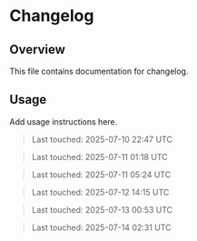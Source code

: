 # Changelog

## Overview

This file contains documentation for changelog.

## Usage

Add usage instructions here.

> Last touched: 2025-07-10 22:47 UTC

> Last touched: 2025-07-11 01:18 UTC

> Last touched: 2025-07-11 05:24 UTC

> Last touched: 2025-07-12 14:15 UTC

> Last touched: 2025-07-13 00:53 UTC

> Last touched: 2025-07-14 02:31 UTC

